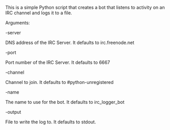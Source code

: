 This is a simple Python script that creates a bot that listens to activity on an IRC channel and logs it to a file.

Arguments:

-server

DNS address of the IRC Server. It defaults to irc.freenode.net

-port

Port number of the IRC Server. It defaults to 6667

-channel

Channel to join. It defaults to #python-unregistered

-name

The name to use for the bot. It defaults to irc_logger_bot

-output

File to write the log to. It defaults to stdout.
